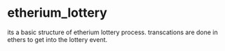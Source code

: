 # etherium_lottery

its a basic structure of etherium lottery process.
transcations are done in ethers to get into the lottery event.
